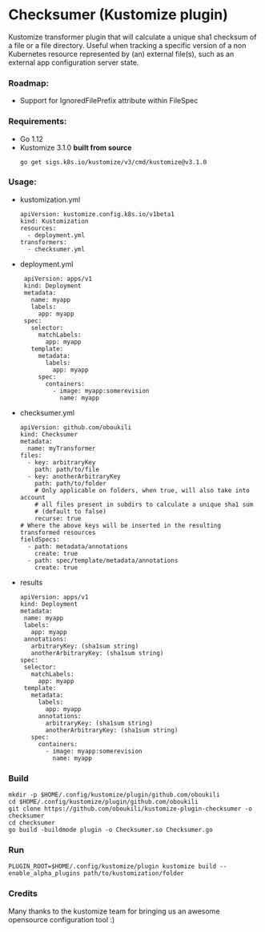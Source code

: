 # Checksumer (Kustomize plugin)

Kustomize transformer plugin that will calculate a unique sha1 checksum of a file or a file directory.
Useful when tracking a specific version of a non Kubernetes resource represented by (an) external file(s),
such as an external app configuration server state.

### Roadmap:

* Support for IgnoredFilePrefix attribute within FileSpec

### Requirements:

* Go 1.12
* Kustomize 3.1.0 **built from source**
    ```
    go get sigs.k8s.io/kustomize/v3/cmd/kustomize@v3.1.0
    ```

### Usage:

* kustomization.yml
    ```
    apiVersion: kustomize.config.k8s.io/v1beta1
    kind: Kustomization
    resources:
      - deployment.yml
    transformers:
      - checksumer.yml
    ```

* deployment.yml
  ```
   apiVersion: apps/v1
   kind: Deployment
   metadata:
     name: myapp
     labels:
       app: myapp
   spec:
     selector:
       matchLabels:
         app: myapp
     template:
       metadata:
         labels:
           app: myapp
       spec:
         containers:
           - image: myapp:somerevision
             name: myapp
    ```

* checksumer.yml
    ```
    apiVersion: github.com/oboukili
    kind: Checksumer
    metadata:
      name: myTransformer
    files:
      - key: arbitraryKey
        path: path/to/file
      - key: anotherArbitraryKey
        path: path/to/folder
        # Only applicable on folders, when true, will also take into account
        # all files present in subdirs to calculate a unique sha1 sum
        # (default to false)  
        recurse: true
    # Where the above keys will be inserted in the resulting transformed resources
    fieldSpecs:
      - path: metadata/annotations
        create: true
      - path: spec/template/metadata/annotations
        create: true
    ```

* results
    ```
   apiVersion: apps/v1
   kind: Deployment
   metadata:
     name: myapp
     labels:
       app: myapp
     annotations:
       arbitraryKey: (sha1sum string)
       anotherArbitraryKey: (sha1sum string)
   spec:
     selector:
       matchLabels:
         app: myapp
     template:
       metadata:
         labels:
           app: myapp
         annotations:
           arbitraryKey: (sha1sum string)
           anotherArbitraryKey: (sha1sum string)
       spec:
         containers:
           - image: myapp:somerevision
             name: myapp
    ```

### Build

```
mkdir -p $HOME/.config/kustomize/plugin/github.com/oboukili
cd $HOME/.config/kustomize/plugin/github.com/oboukili
git clone https://github.com/oboukili/kustomize-plugin-checksumer -o checksumer
cd checksumer
go build -buildmode plugin -o Checksumer.so Checksumer.go
```

### Run

```
PLUGIN_ROOT=$HOME/.config/kustomize/plugin kustomize build --enable_alpha_plugins path/to/kustomization/folder
```


### Credits

Many thanks to the kustomize team for bringing us an awesome opensource configuration tool :)
